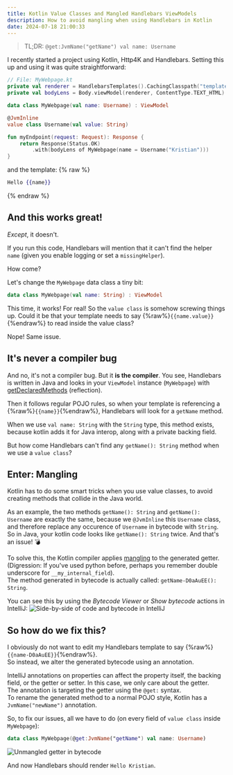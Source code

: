 ```yaml
---
title: Kotlin Value Classes and Mangled Handlebars ViewModels
description: How to avoid mangling when using Handlebars in Kotlin
date: 2024-07-18 21:00:33
---
```


> TL;DR: `@get:JvmName("getName") val name: Username`


I recently started a project using Kotlin, Http4K and Handlebars.
Setting this up and using it was quite straightforward:
```kotlin
// File: MyWebpage.kt
private val renderer = HandlebarsTemplates().CachingClasspath("templates")
private val bodyLens = Body.viewModel(renderer, ContentType.TEXT_HTML).toLens()

data class MyWebpage(val name: Username) : ViewModel

@JvmInline
value class Username(val value: String)

fun myEndpoint(request: Request): Response {
    return Response(Status.OK)
        .with(bodyLens of MyWebpage(name = Username("Kristian")))
}
```

and the template:
{% raw %}
```handlebars
Hello {{name}}
```
{% endraw %}

## And this works great!

*Except*, it doesn't.

If you run this code, Handlebars will mention that it can't find the helper `name` (given you enable logging or set a `missingHelper`).

How come?

Let's change the `MyWebpage` data class a tiny bit:

```kotlin
data class MyWebpage(val name: String) : ViewModel
```

This time, it works! For real!
So the `value class` is somehow screwing things up.
Could it be that your template needs to say {%raw%}`{{name.value}}`{%endraw%} to read inside the value class?

Nope! Same issue.

## It's never a compiler bug

And no, it's not a compiler bug. But it **is the compiler**.
You see, Handlebars is written in Java and looks in your `ViewModel` instance (`MyWebpage`) with [getDeclaredMethods](https://docs.oracle.com/javase/8/docs/api/java/lang/Class.html#getDeclaredMethods--) (reflection).

Then it follows regular POJO rules, so when your template is referencing a {%raw%}`{{name}}`{%endraw%}, Handlebars will look for a `getName` method.

When we use `val name: String` with the `String` type, this method exists, because kotlin adds it for Java interop, along with a private backing field.

But how come Handlebars can't find any `getName(): String` method when we use a `value class`?

## Enter: Mangling

Kotlin has to do some smart tricks when you use value classes, to avoid creating methods that collide in the Java world.

As an example, the two methods `getName(): String` and `getName(): Username` are exactly the same, because we `@JvmInline` this `Username` class, and therefore replace any occurence of `Username` in bytecode with `String`.  
So in Java, your kotlin code looks like `getName(): String` twice. And that's an issue! 💣

To solve this, the Kotlin compiler applies [mangling](https://kotlinlang.org/docs/inline-classes.html#mangling) to the generated getter. (Digression: If you've used python before, perhaps you remember double underscore for `__my_internal_field`).  
The method generated in bytecode is actually called: `getName-D0aAuEE(): String`.

You can see this by using the *Bytecode Viewer* or *Show bytecode* actions in IntelliJ:
![Side-by-side of code and bytecode in IntelliJ](/assets/images/posts/value-class-mangled.png)


## So how do we fix this?

I obviously do not want to edit my Handlebars template to say {%raw%}`{{name-D0aAuEE}}`{%endraw%}.  
So instead, we alter the generated bytecode using an annotation.

IntelliJ annotations on properties can affect the property itself, the backing field, or the getter or setter.
In this case, we only care about the getter.  
The annotation is targeting the getter using the `@get:` syntax.  
To rename the generated method to a normal POJO style, Kotlin has a `JvmName("newName")` annotation.

So, to fix our issues, all we have to do (on every field of `value class` inside `MyWebpage`):
```kotlin
data class MyWebpage(@get:JvmName("getName") val name: Username)
```

![Unmangled getter in bytecode](/assets/images/posts/value-class-unmangled.png)

And now Handlebars should render `Hello Kristian`.